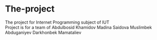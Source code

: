 # The-project
The project for Internet Programming subject of IUT
<br>
Project is for a team of 
Abdulbosid Khamidov
Madina Saidova
Muslimbek Abduganiyev
Darkhonbek Mamataliev
